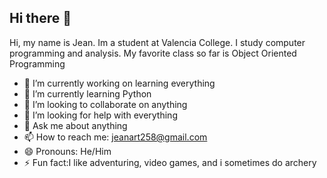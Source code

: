 ## Hi there 👋


Hi, my name is Jean. Im a student at Valencia College.
I study computer programming and analysis.
My favorite class so far is Object Oriented Programming

- 🔭 I’m currently working on learning everything
- 🌱 I’m currently learning Python
- 👯 I’m looking to collaborate on anything
- 🤔 I’m looking for help with everything
- 💬 Ask me about anything
- 📫 How to reach me: jeanart258@gmail.com
- 😄 Pronouns: He/Him
- ⚡ Fun fact:I like adventuring, video games, and i sometimes do archery

